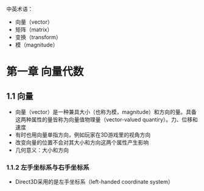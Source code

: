 中英术语：
- 向量（vector）
- 矩阵（matrix）
- 变换（transform）
- 模（magnitude）

# 第一章 向量代数

## 1.1 向量
- 向量（vector）是一种兼具大小（也称为模，magnitude）和方向的量。具备这两种属性的量皆称为向量值物理量（vector-valued quantiry）。力、位移和速度
- 有时也用向量单指方向，例如玩家在3D游戏里的视角方向
- 改变向量的位置不会对其大小和方向这两个属性产生影响
- 几何意义：大小和方向

### 1.1.2 左手坐标系与右手坐标系
- Direct3D采用的是左手坐标系（left-handed coordinate system）
